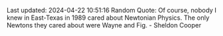 Last updated: 2024-04-22 10:51:16
Random Quote: Of course, nobody I knew in East-Texas in 1989 cared about Newtonian Physics. The only Newtons they cared about were Wayne and Fig. - Sheldon Cooper